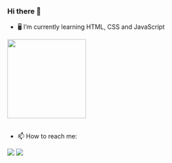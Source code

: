 ### Hi there 👋

  - 🖥 I’m currently learning HTML, CSS and JavaScript
  
 <div>
   <a href="https://github.com/caesar451">
   <img height="180em" src="https://github-readme-stats.vercel.app/api?username=caesar451&show_icons=true&theme=synthwave&include_all_commits=true&count_private=true"/></a><br><br>
     
</div>
 
 
 - 📫 How to reach me:
<div>
  <a href = "mailto:julio.cesar.2000x@gmail.com"><img src="https://img.shields.io/badge/-Gmail-%23333?style=for-the-badge&logo=gmail&logoColor=white" target="_blank"></a>
  <a href="https://www.linkedin.com/in/julio-cesar-311691267/" target="_blank"><img src="https://img.shields.io/badge/-LinkedIn-%230077B5?style=for-the-badge&logo=linkedin&logoColor=white" target="_blank"></a> 

</div>

<!--
**caesar451/caesar451** is a ✨ _special_ ✨ repository because its `README.md` (this file) appears on your GitHub profile.

Here are some ideas to get you started:

- 🔭 I’m currently working on ...
...
- 👯 I’m looking to collaborate on ...
- 🤔 I’m looking for help with ...
- 💬 Ask me about ...
-  ...
- 😄 Pronouns: ...
- ⚡ Fun fact: ...
-->
